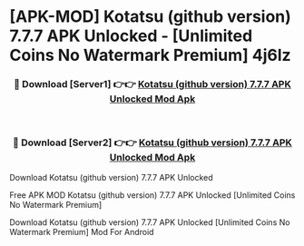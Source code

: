 # [APK-MOD] Kotatsu (github version) 7.7.7 APK Unlocked - [Unlimited Coins No Watermark Premium] 4j6lz



<div align="center">
<h3>🔴 Download [Server1] 👉👉 <a href="https://momento.my/?title=Kotatsu_(github_version)_7.7.7_APK_Unlocked">Kotatsu (github version) 7.7.7 APK Unlocked Mod Apk</a></h3><br>

<h3>🔴 Download [Server2] 👉👉 <a href="https://momento.my/?title=Kotatsu_(github_version)_7.7.7_APK_Unlocked">Kotatsu (github version) 7.7.7 APK Unlocked Mod Apk</a></h3>
</div>



Download Kotatsu (github version) 7.7.7 APK Unlocked 

Free APK MOD Kotatsu (github version) 7.7.7 APK Unlocked [Unlimited Coins No Watermark Premium]

Download Kotatsu (github version) 7.7.7 APK Unlocked [Unlimited Coins No Watermark Premium] Mod For Android
